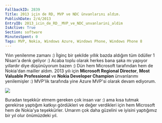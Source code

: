```yaml
---
FallbackID: 2839
Title: 2013 için de RD, MVP ve NDC ünvanlarını aldım.
PublishDate: 2/4/2013
EntryID: 2013_icin_de_RD__MVP_ve_NDC_unvanlarini_aldim
IsActive: True
Section: software
MinutesSpent: 0
Tags: MVP, Nokia, Windows Azure, Windows Phone, Windows Phone 8
---
```

Yılın yenilenme zamanı :) İlginç bir şekilde yıllık bazda aldığım tüm
ödüller 1 Nisan'a denk geliyor :) Acaba toplu olarak herkes bana şaka mı
yapıyor yıllardır diye düşünüyorum bazen :) Dün hem Microsoft tarafından
hem de Nokia'dan mailler aldım. 2013 yılı için **Microsoft Regional
Director**, **Most Valuable Professional** ve **Nokia Developer
Champion** ünvanlarımı yenilemişler :) MVP'lik tarafında yine Azure
MVP'si olarak devam ediyorum.

![](http://cdn.daron.yondem.com/assets/2839/logos.jpg)

Buradan teşekkür etmem gereken çok insan var :) ama kısa tutmak
gerekirse yaptığım katkıyı gördükleri ve değer verdikleri için hem
Microsoft hem de Nokia'ya teşekkürler. Umarım çok daha güzelini ve
iyisini yaptığımız bir yıl olur önümüzdeki yıl.


